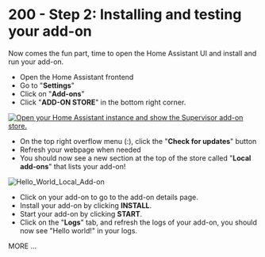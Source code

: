 # 200 - Step 2: Installing and testing your add-on

Now comes the fun part, time to open the Home Assistant UI and install and run your add-on.

- Open the Home Assistant frontend
- Go to "**Settings**"
- Click on "**Add-ons**"
- Click "**ADD-ON STORE**" in the bottom right corner.

[
![Open your Home Assistant instance and show the Supervisor add-on store.](https://my.home-assistant.io/badges/supervisor_store.svg)](https://my.home-assistant.io/redirect/supervisor_store/)

- On the top right overflow menu (:), click the "**Check for updates**" button
- Refresh your webpage when needed
- You should now see a new section at the top of the store called "**Local add-ons**" that lists your add-on!

![Hello_World_Local_Add-on](https://github.com/vanHeemstraSystems/home-assistant-add-on-hello-world/assets/1499433/4154e1f2-6569-45ff-848b-863959bce9d2)

- Click on your add-on to go to the add-on details page.
- Install your add-on by clicking **INSTALL**.
- Start your add-on by clicking **START**.
- Click on the "**Logs**" tab, and refresh the logs of your add-on, you should now see "Hello world!" in your logs.

MORE ...
